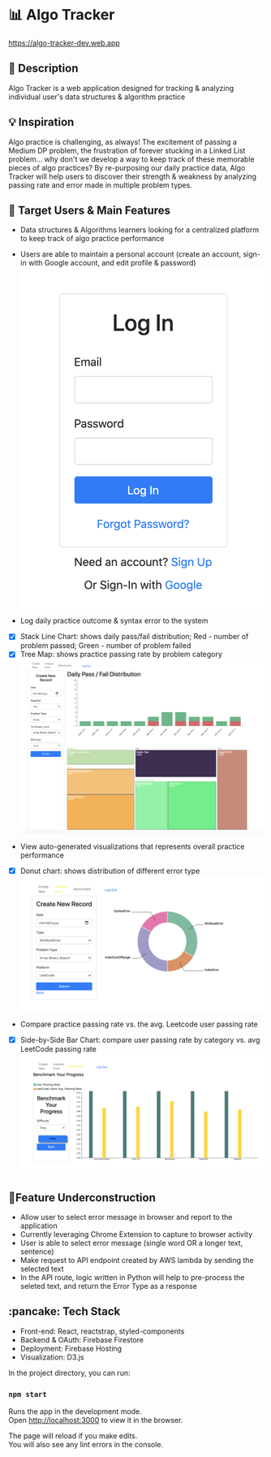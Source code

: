 # :bar_chart: Algo Tracker
https://algo-tracker-dev.web.app

## :paperclip: Description
Algo Tracker is a web application designed for tracking & analyzing individual user's data structures & algorithm practice

## :bulb: Inspiration
Algo practice is challenging, as always! The excitement of passing a Medium DP problem, the frustration of forever stucking in a Linked List problem... why don't we develop a way to keep track of these memorable pieces of algo practices? By re-purposing our daily practice data, Algo Tracker will help users to discover their strength & weakness by analyzing passing rate and error made in multiple problem types.

## :thinking: Target Users & Main Features
- Data structures & Algorithms learners looking for a centralized platform to keep track of algo practice performance
- Users are able to maintain a personal account (create an account, sign-in with Google account, and edit profile & password)
![Image of Login](https://github.com/karin6543/AlgoTracker/blob/master/public/login.png)

- Log daily practice outcome & syntax error to the system
- [x] Stack Line Chart: shows daily pass/fail distribution; Red - number of problem passed; Green - number of problem failed
- [x] Tree Map: shows practice passing rate by problem category
![Image of Dashboard](https://github.com/karin6543/AlgoTracker/blob/master/public/dashboard.png)

- View auto-generated visualizations that represents overall practice performance
- [x] Donut chart: shows distribution of different error type
![Image of Error](https://github.com/karin6543/AlgoTracker/blob/master/public/error.png)

- Compare practice passing rate vs. the avg. Leetcode user passing rate
- [x] Side-by-Side Bar Chart: compare user passing rate by category vs. avg LeetCode passing rate
![Image of Benchmark](https://github.com/karin6543/AlgoTracker/blob/master/public/benchmark.png)

## :construction:Feature Underconstruction 
- Allow user to select error message in browser and report to the application
- Currently leveraging Chrome Extension to capture to browser activity
- User is able to select error message (single word OR a longer text, sentence)
- Make request to API endpoint created by AWS lambda by sending the selected text
- In the API route, logic written in Python will help to pre-process the seleted text, and return the Error Type as a response

## :pancake: Tech Stack
- Front-end: React, reactstrap, styled-components
- Backend & OAuth: Firebase Firestore
- Deployment: Firebase Hosting
- Visualization: D3.js

In the project directory, you can run:

### `npm start`

Runs the app in the development mode.<br />
Open [http://localhost:3000](http://localhost:3000) to view it in the browser.

The page will reload if you make edits.<br />
You will also see any lint errors in the console.

